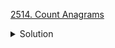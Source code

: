 [2514. Count Anagrams](https://leetcode.com/contest/biweekly-contest-94/problems/count-anagrams/)

<details><summary>Solution</summary>

![](../../../../assets/20221226222852.png)

</details>
